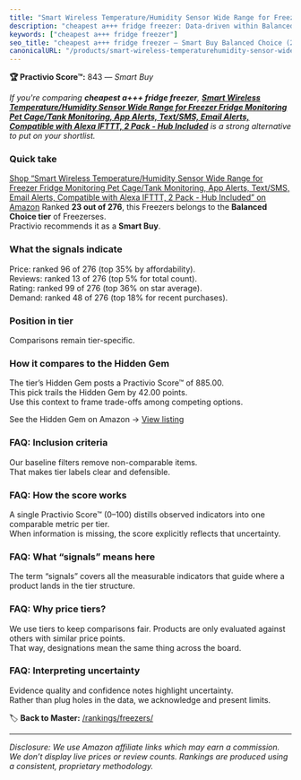 ```yaml
---
title: "Smart Wireless Temperature/Humidity Sensor Wide Range for Freezer Fridge Monitoring Pet Cage/Tank Monitoring, App Alerts, Text/SMS, Email Alerts, Compatible with Alexa IFTTT, 2 Pack - Hub Included"
description: "cheapest a+++ fridge freezer: Data-driven within Balanced Choice ranking using the Practivio Score™. Positioned by quality, value, demand, findability, momentu…"
keywords: ["cheapest a+++ fridge freezer"]
seo_title: "cheapest a+++ fridge freezer — Smart Buy Balanced Choice (2025)"
canonicalURL: "/products/smart-wireless-temperaturehumidity-sensor-wide-range-for-freezer-fridge-monitoring-pet-cagetank-monitoring-app-alerts-textsms-email-alerts-compatible-with-alexa-ifttt-2-pack-hub-included-B08JP39RLP/"
---
```


**🏆 Practivio Score™:** 843 — _Smart Buy_


*If you're comparing **cheapest a+++ fridge freezer**, **[Smart Wireless Temperature/Humidity Sensor Wide Range for Freezer Fridge Monitoring Pet Cage/Tank Monitoring, App Alerts, Text/SMS, Email Alerts, Compatible with Alexa IFTTT, 2 Pack - Hub Included](https://www.amazon.com/dp/B08JP39RLP?tag=practivio-20)** is a strong alternative to put on your shortlist.*
### Quick take
[Shop “Smart Wireless Temperature/Humidity Sensor Wide Range for Freezer Fridge Monitoring Pet Cage/Tank Monitoring, App Alerts, Text/SMS, Email Alerts, Compatible with Alexa IFTTT, 2 Pack - Hub Included” on Amazon](https://www.amazon.com/dp/B08JP39RLP?tag=practivio-20)
Ranked **23 out of 276**, this Freezers belongs to the **Balanced Choice tier** of Freezerses.  
Practivio recommends it as a **Smart Buy**.

### What the signals indicate
Price: ranked 96 of 276 (top 35% by affordability).  
Reviews: ranked 13 of 276 (top 5% for total count).  
Rating: ranked 99 of 276 (top 36% on star average).  
Demand: ranked 48 of 276 (top 18% for recent purchases).

### Position in tier
Comparisons remain tier-specific.

### How it compares to the Hidden Gem
The tier’s Hidden Gem posts a Practivio Score™ of 885.00.  
This pick trails the Hidden Gem by 42.00 points.  
Use this context to frame trade-offs among competing options.  

See the Hidden Gem on Amazon → [View listing](https://www.amazon.com/dp/B08D9M14JG?tag=practivio-20)

### FAQ: Inclusion criteria
Our baseline filters remove non-comparable items.  
That makes tier labels clear and defensible.

### FAQ: How the score works
A single Practivio Score™ (0–100) distills observed indicators into one comparable metric per tier.  
When information is missing, the score explicitly reflects that uncertainty.

### FAQ: What “signals” means here
The term “signals” covers all the measurable indicators that guide where a product lands in the tier structure.

### FAQ: Why price tiers?
We use tiers to keep comparisons fair. Products are only evaluated against others with similar price points.  
That way, designations mean the same thing across the board.

### FAQ: Interpreting uncertainty
Evidence quality and confidence notes highlight uncertainty.  
Rather than plug holes in the data, we acknowledge and present limits.


🏷️ **Back to Master:** [/rankings/freezers/](/rankings/freezers/)

---
_Disclosure: We use Amazon affiliate links which may earn a commission. We don’t display live prices or review counts. Rankings are produced using a consistent, proprietary methodology._
